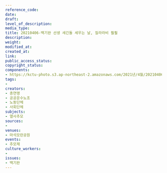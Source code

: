 ```yaml
---
reference_code: 
date: 
draft: 
level_of_description: 
media_type: 
title: 20210406-백기완 선생 새긴돌 세우는 날, 질라라비 훨훨
description: 
weight: 
modified_at: 
created_at: 
link: 
public_access_status: 
copyright_status: 
components:
- https://kctu-photo.s3.ap-northeast-2.amazonaws.com/2021년/4월/20210406-백기완+선생+새긴돌+세우는+날,+질라라비+훨훨/출사늘푸른소나무_8.jpg
tags:
- 
creators:
- 총연맹
- 공공운수노조
- 노동단체
- 사회단체
subjects:
- 열사추모
sources:
- 
venues:
- 마석모란공원
events:
- 추모제
culture_workers:
- 
issues:
- 백기완
---
```

